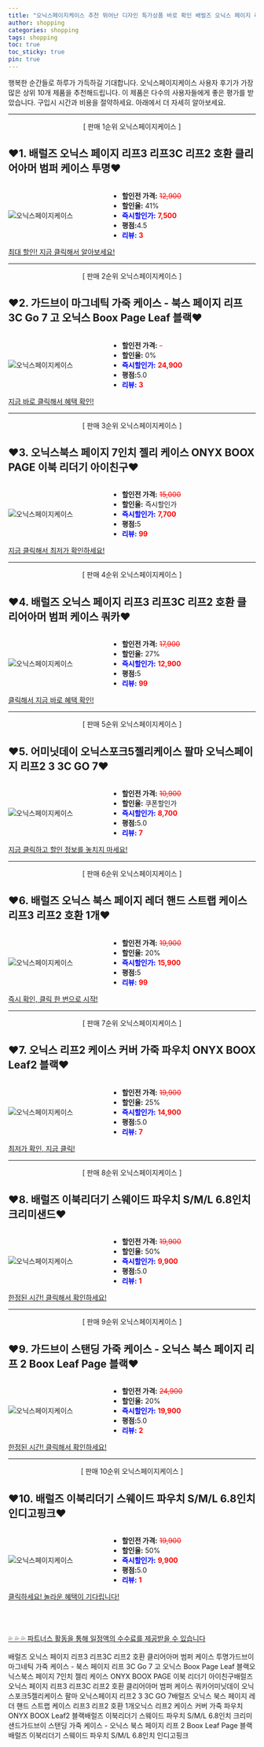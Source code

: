 ```yaml
---
title: "오닉스페이지케이스 추천 뛰어난 디자인 특가상품 바로 확인 배럴즈 오닉스 페이지 리프3 리프3C"
author: shopping
categories: shopping
tags: shopping
toc: true
toc_sticky: true
pin: true
---
```

행복한 순간들로 하루가 가득하길 기대합니다.  오닉스페이지케이스 사용자 후기가 가장 많은 상위 10개 제품을 추천해드립니다. 이 제품은 다수의 사용자들에게 좋은 평가를 받았습니다. 구입시 시간과 비용을 절약하세요. 아래에서 더 자세히 알아보세요.

---
<p class="toplist" style="margin: 0 auto; display: block; width: fit-content;">[ 판매 1순위 오닉스페이지케이스 ]</p>

<h2><strong>❤️1. 배럴즈 오닉스 페이지 리프3 리프3C 리프2 호환 클리어아머 범퍼 케이스 투명❤️</strong></h2>

<div style="display: flex; align-items: center;">
    <div style="flex: 0.4;">
        <img src="https://thumbnail6.coupangcdn.com/thumbnails/remote/230x230ex/image/vendor_inventory/31c1/53afc9d2ad56a745b13e6c149f75a29e4ff04a1464ef2f446e0fe36d2760.jpg" alt="오닉스페이지케이스" style="max-width: 100%;">
    </div>
    <div style="flex: 0.6; margin-left: 10px;">
        <ul>
            <li><strong>할인전 가격:</strong> <del style="color: red;">12,900</del></li>
            <li><strong>할인율:</strong> 41%</li>
            <li><span style='color:blue'><strong>즉시할인가:</strong></span> <span style='color:red'><strong>7,500</strong></span></li>
            <li><strong>평점:</strong>4.5</li>
            <li><span style='color:blue'><strong>리뷰:</strong></span> <span style='color:red'><strong>3</strong></span></li>
        </ul>
    </div>
</div>
<div class="center">
    <a href="https://William4Davisa.github.io?lptag=AF9450613&subid=githubio&pageKey=8144525065&traceid=V0-153&itemId=23152995089&vendorItemId=90187694766" class="myButton">
        최대 할인! 지금 클릭해서 알아보세요!
    </a>
</div>


---
<p class="toplist" style="margin: 0 auto; display: block; width: fit-content;">[ 판매 2순위 오닉스페이지케이스 ]</p>

<h2><strong>❤️2. 가드브이 마그네틱 가죽 케이스 - 북스 페이지 리프 3C Go 7 고 오닉스 Boox Page Leaf 블랙❤️</strong></h2>

<div style="display: flex; align-items: center;">
    <div style="flex: 0.4;">
        <img src="https://thumbnail6.coupangcdn.com/thumbnails/remote/230x230ex/image/vendor_inventory/3cd1/1fe1d4923841b80ffd871360c27106674bd51c6a2ecfee3a34edfb029446.jpg" alt="오닉스페이지케이스" style="max-width: 100%;">
    </div>
    <div style="flex: 0.6; margin-left: 10px;">
        <ul>
            <li><strong>할인전 가격:</strong> <del style="color: red;">-</del></li>
            <li><strong>할인율:</strong> 0%</li>
            <li><span style='color:blue'><strong>즉시할인가:</strong></span> <span style='color:red'><strong>24,900</strong></span></li>
            <li><strong>평점:</strong>5.0</li>
            <li><span style='color:blue'><strong>리뷰:</strong></span> <span style='color:red'><strong>3</strong></span></li>
        </ul>
    </div>
</div>
<div class="center">
    <a href="https://William4Davisa.github.io?lptag=AF9450613&subid=githubio&pageKey=8065657004&traceid=V0-153&itemId=22682912886&vendorItemId=89718869487" class="myButton">
        지금 바로 클릭해서 혜택 확인!
    </a>
</div>


---
<p class="toplist" style="margin: 0 auto; display: block; width: fit-content;">[ 판매 3순위 오닉스페이지케이스 ]</p>

<h2><strong>❤️3. 오닉스북스 페이지 7인치 젤리 케이스 ONYX BOOX PAGE 이북 리더기 아이친구❤️</strong></h2>

<div style="display: flex; align-items: center;">
    <div style="flex: 0.4;">
        <img src="https://thumbnail8.coupangcdn.com/thumbnails/remote/230x230ex/image/vendor_inventory/74e4/76e7610a359a0933526f770d54ae00b8de72c7e64ce1c138aa2f91a493ce.jpg" alt="오닉스페이지케이스" style="max-width: 100%;">
    </div>
    <div style="flex: 0.6; margin-left: 10px;">
        <ul>
            <li><strong>할인전 가격:</strong> <del style="color: red;">15,000</del></li>
            <li><strong>할인율:</strong> 즉시할인가</li>
            <li><span style='color:blue'><strong>즉시할인가:</strong></span> <span style='color:red'><strong>7,700</strong></span></li>
            <li><strong>평점:</strong>5</li>
            <li><span style='color:blue'><strong>리뷰:</strong></span> <span style='color:red'><strong>99</strong></span></li>
        </ul>
    </div>
</div>
<div class="center">
    <a href="https://William4Davisa.github.io?lptag=AF9450613&subid=githubio&pageKey=8208097755&traceid=V0-153&itemId=23549766939&vendorItemId=90575835396" class="myButton">
        지금 클릭해서 최저가 확인하세요!
    </a>
</div>


---
<p class="toplist" style="margin: 0 auto; display: block; width: fit-content;">[ 판매 4순위 오닉스페이지케이스 ]</p>

<h2><strong>❤️4. 배럴즈 오닉스 페이지 리프3 리프3C 리프2 호환 클리어아머 범퍼 케이스 쿼카❤️</strong></h2>

<div style="display: flex; align-items: center;">
    <div style="flex: 0.4;">
        <img src="https://thumbnail9.coupangcdn.com/thumbnails/remote/230x230ex/image/vendor_inventory/563b/cd96e24c439c94bf721829d290bad972fab12ee21ef505f43d5516350eb9.jpg" alt="오닉스페이지케이스" style="max-width: 100%;">
    </div>
    <div style="flex: 0.6; margin-left: 10px;">
        <ul>
            <li><strong>할인전 가격:</strong> <del style="color: red;">17,900</del></li>
            <li><strong>할인율:</strong> 27%</li>
            <li><span style='color:blue'><strong>즉시할인가:</strong></span> <span style='color:red'><strong>12,900</strong></span></li>
            <li><strong>평점:</strong>5</li>
            <li><span style='color:blue'><strong>리뷰:</strong></span> <span style='color:red'><strong>99</strong></span></li>
        </ul>
    </div>
</div>
<div class="center">
    <a href="https://William4Davisa.github.io?lptag=AF9450613&subid=githubio&pageKey=8144829911&traceid=V0-153&itemId=23154872830&vendorItemId=90187694750" class="myButton">
        클릭해서 지금 바로 혜택 확인!
    </a>
</div>


---
<p class="toplist" style="margin: 0 auto; display: block; width: fit-content;">[ 판매 5순위 오닉스페이지케이스 ]</p>

<h2><strong>❤️5. 어미닛데이 오닉스포크5젤리케이스 팔마 오닉스페이지 리프2 3 3C GO 7❤️</strong></h2>

<div style="display: flex; align-items: center;">
    <div style="flex: 0.4;">
        <img src="https://thumbnail8.coupangcdn.com/thumbnails/remote/230x230ex/image/vendor_inventory/0109/316e0fbb0ab21cc711398a3deabb87ff20753557a4c889435026caaaa857.jpg" alt="오닉스페이지케이스" style="max-width: 100%;">
    </div>
    <div style="flex: 0.6; margin-left: 10px;">
        <ul>
            <li><strong>할인전 가격:</strong> <del style="color: red;">10,900</del></li>
            <li><strong>할인율:</strong> 쿠폰할인가</li>
            <li><span style='color:blue'><strong>즉시할인가:</strong></span> <span style='color:red'><strong>8,700</strong></span></li>
            <li><strong>평점:</strong>5.0</li>
            <li><span style='color:blue'><strong>리뷰:</strong></span> <span style='color:red'><strong>7</strong></span></li>
        </ul>
    </div>
</div>
<div class="center">
    <a href="https://William4Davisa.github.io?lptag=AF9450613&subid=githubio&pageKey=8215603345&traceid=V0-153&itemId=23597044283&vendorItemId=90622881181" class="myButton">
        지금 클릭하고 할인 정보를 놓치지 마세요!
    </a>
</div>


---
<p class="toplist" style="margin: 0 auto; display: block; width: fit-content;">[ 판매 6순위 오닉스페이지케이스 ]</p>

<h2><strong>❤️6. 배럴즈 오닉스 북스 페이지 레더 핸드 스트랩 케이스 리프3 리프2 호환 1개❤️</strong></h2>

<div style="display: flex; align-items: center;">
    <div style="flex: 0.4;">
        <img src="https://thumbnail7.coupangcdn.com/thumbnails/remote/230x230ex/image/vendor_inventory/7156/ee60ba1a0d77bd5996cadcc89dc2b16d72c78796a4e2a359a210df71ad97.jpg" alt="오닉스페이지케이스" style="max-width: 100%;">
    </div>
    <div style="flex: 0.6; margin-left: 10px;">
        <ul>
            <li><strong>할인전 가격:</strong> <del style="color: red;">19,900</del></li>
            <li><strong>할인율:</strong> 20%</li>
            <li><span style='color:blue'><strong>즉시할인가:</strong></span> <span style='color:red'><strong>15,900</strong></span></li>
            <li><strong>평점:</strong>5</li>
            <li><span style='color:blue'><strong>리뷰:</strong></span> <span style='color:red'><strong>99</strong></span></li>
        </ul>
    </div>
</div>
<div class="center">
    <a href="https://William4Davisa.github.io?lptag=AF9450613&subid=githubio&pageKey=8250294794&traceid=V0-153&itemId=23750905962&vendorItemId=90775408963" class="myButton">
        즉시 확인, 클릭 한 번으로 시작!
    </a>
</div>


---
<p class="toplist" style="margin: 0 auto; display: block; width: fit-content;">[ 판매 7순위 오닉스페이지케이스 ]</p>

<h2><strong>❤️7. 오닉스 리프2 케이스 커버 가죽 파우치 ONYX BOOX Leaf2 블랙❤️</strong></h2>

<div style="display: flex; align-items: center;">
    <div style="flex: 0.4;">
        <img src="https://thumbnail8.coupangcdn.com/thumbnails/remote/230x230ex/image/vendor_inventory/110f/f20ed33500d3fa64febdd6f860048c8b5244d340070568f377d7010037e4.jpg" alt="오닉스페이지케이스" style="max-width: 100%;">
    </div>
    <div style="flex: 0.6; margin-left: 10px;">
        <ul>
            <li><strong>할인전 가격:</strong> <del style="color: red;">19,900</del></li>
            <li><strong>할인율:</strong> 25%</li>
            <li><span style='color:blue'><strong>즉시할인가:</strong></span> <span style='color:red'><strong>14,900</strong></span></li>
            <li><strong>평점:</strong>5.0</li>
            <li><span style='color:blue'><strong>리뷰:</strong></span> <span style='color:red'><strong>7</strong></span></li>
        </ul>
    </div>
</div>
<div class="center">
    <a href="https://William4Davisa.github.io?lptag=AF9450613&subid=githubio&pageKey=7328515867&traceid=V0-153&itemId=18809866015&vendorItemId=86290396403" class="myButton">
        최저가 확인, 지금 클릭!
    </a>
</div>


---
<p class="toplist" style="margin: 0 auto; display: block; width: fit-content;">[ 판매 8순위 오닉스페이지케이스 ]</p>

<h2><strong>❤️8. 배럴즈 이북리더기 스웨이드 파우치 S/M/L 6.8인치 크리미샌드❤️</strong></h2>

<div style="display: flex; align-items: center;">
    <div style="flex: 0.4;">
        <img src="https://thumbnail10.coupangcdn.com/thumbnails/remote/230x230ex/image/vendor_inventory/159f/77f358fcbd5e5927ff90c1e957ca30198ebda33ef52ccefb3c7bef69eb86.jpg" alt="오닉스페이지케이스" style="max-width: 100%;">
    </div>
    <div style="flex: 0.6; margin-left: 10px;">
        <ul>
            <li><strong>할인전 가격:</strong> <del style="color: red;">19,900</del></li>
            <li><strong>할인율:</strong> 50%</li>
            <li><span style='color:blue'><strong>즉시할인가:</strong></span> <span style='color:red'><strong>9,900</strong></span></li>
            <li><strong>평점:</strong>5.0</li>
            <li><span style='color:blue'><strong>리뷰:</strong></span> <span style='color:red'><strong>1</strong></span></li>
        </ul>
    </div>
</div>
<div class="center">
    <a href="https://William4Davisa.github.io?lptag=AF9450613&subid=githubio&pageKey=8204605535&traceid=V0-153&itemId=23530261331&vendorItemId=90556572907" class="myButton">
        한정된 시간! 클릭해서 확인하세요!
    </a>
</div>


---
<p class="toplist" style="margin: 0 auto; display: block; width: fit-content;">[ 판매 9순위 오닉스페이지케이스 ]</p>

<h2><strong>❤️9. 가드브이 스탠딩 가죽 케이스 - 오닉스 북스 페이지 리프 2 Boox Leaf Page 블랙❤️</strong></h2>

<div style="display: flex; align-items: center;">
    <div style="flex: 0.4;">
        <img src="https://thumbnail10.coupangcdn.com/thumbnails/remote/230x230ex/image/vendor_inventory/9bbb/de014341336b8583aa3d4becaa851846a79c8699f379b3da9a34e27c6dae.png" alt="오닉스페이지케이스" style="max-width: 100%;">
    </div>
    <div style="flex: 0.6; margin-left: 10px;">
        <ul>
            <li><strong>할인전 가격:</strong> <del style="color: red;">24,900</del></li>
            <li><strong>할인율:</strong> 20%</li>
            <li><span style='color:blue'><strong>즉시할인가:</strong></span> <span style='color:red'><strong>19,900</strong></span></li>
            <li><strong>평점:</strong>5.0</li>
            <li><span style='color:blue'><strong>리뷰:</strong></span> <span style='color:red'><strong>2</strong></span></li>
        </ul>
    </div>
</div>
<div class="center">
    <a href="https://William4Davisa.github.io?lptag=AF9450613&subid=githubio&pageKey=7454026413&traceid=V0-153&itemId=19413049129&vendorItemId=86233720193" class="myButton">
        한정된 시간! 클릭해서 확인하세요!
    </a>
</div>


---
<p class="toplist" style="margin: 0 auto; display: block; width: fit-content;">[ 판매 10순위 오닉스페이지케이스 ]</p>

<h2><strong>❤️10. 배럴즈 이북리더기 스웨이드 파우치 S/M/L 6.8인치 인디고핑크❤️</strong></h2>

<div style="display: flex; align-items: center;">
    <div style="flex: 0.4;">
        <img src="https://thumbnail9.coupangcdn.com/thumbnails/remote/230x230ex/image/vendor_inventory/c5b1/00b1990e229253756843365dd99c9ab69042a5efe7d7df319b43d8982f4f.jpg" alt="오닉스페이지케이스" style="max-width: 100%;">
    </div>
    <div style="flex: 0.6; margin-left: 10px;">
        <ul>
            <li><strong>할인전 가격:</strong> <del style="color: red;">19,900</del></li>
            <li><strong>할인율:</strong> 50%</li>
            <li><span style='color:blue'><strong>즉시할인가:</strong></span> <span style='color:red'><strong>9,900</strong></span></li>
            <li><strong>평점:</strong>5.0</li>
            <li><span style='color:blue'><strong>리뷰:</strong></span> <span style='color:red'><strong>1</strong></span></li>
        </ul>
    </div>
</div>
<div class="center">
    <a href="https://William4Davisa.github.io?lptag=AF9450613&subid=githubio&pageKey=8204605535&traceid=V0-153&itemId=23530261341&vendorItemId=90556572923" class="myButton">
        클릭하세요! 놀라운 혜택이 기다립니다!
    </a>
</div>

<br><br><br>[💦 💦 💦 파트너스 활동을 통해 일정액의 수수료를 제공받을 수 있습니다](https://link.coupang.com/a/bcpT2c)<br><br>배럴즈 오닉스 페이지 리프3 리프3C 리프2 호환 클리어아머 범퍼 케이스 투명가드브이 마그네틱 가죽 케이스 - 북스 페이지 리프 3C Go 7 고 오닉스 Boox Page Leaf 블랙오닉스북스 페이지 7인치 젤리 케이스 ONYX BOOX PAGE 이북 리더기 아이친구배럴즈 오닉스 페이지 리프3 리프3C 리프2 호환 클리어아머 범퍼 케이스 쿼카어미닛데이 오닉스포크5젤리케이스 팔마 오닉스페이지 리프2 3 3C GO 7배럴즈 오닉스 북스 페이지 레더 핸드 스트랩 케이스 리프3 리프2 호환 1개오닉스 리프2 케이스 커버 가죽 파우치 ONYX BOOX Leaf2 블랙배럴즈 이북리더기 스웨이드 파우치 S/M/L 6.8인치 크리미샌드가드브이 스탠딩 가죽 케이스 - 오닉스 북스 페이지 리프 2 Boox Leaf Page 블랙배럴즈 이북리더기 스웨이드 파우치 S/M/L 6.8인치 인디고핑크